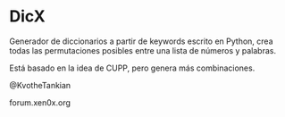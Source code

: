 # DicX
Generador de diccionarios a partir de keywords escrito en Python, crea todas las permutaciones posibles entre una lista de números y palabras.

Está basado en la idea de CUPP, pero genera más combinaciones.


@KvotheTankian

forum.xen0x.org
